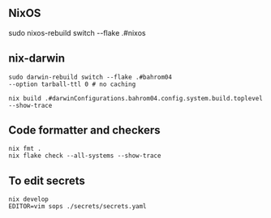 ## NixOS
sudo nixos-rebuild switch --flake .#nixos

## nix-darwin
```
sudo darwin-rebuild switch --flake .#bahrom04
--option tarball-ttl 0 # no caching

nix build .#darwinConfigurations.bahrom04.config.system.build.toplevel --show-trace
```

## Code formatter and checkers
```
nix fmt .
nix flake check --all-systems --show-trace
```

## To edit secrets 
```
nix develop
EDITOR=vim sops ./secrets/secrets.yaml
```